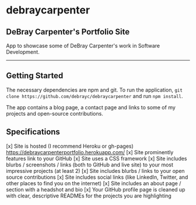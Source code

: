 # debraycarpenter
## DeBray Carpenter's Portfolio Site

App to showcase some of DeBray Carpenter's work in Software Development.
___________________________________________________
## Getting Started

The necessary dependencies are npm and git. To run the application, ```git clone https://github.com/debrayc/debraycarpenter``` and run ```npm install```.

The app contains a blog page, a contact page and links to some of my projects and open-source contributions.

## Specifications
[x] Site is hosted (I recommend Heroku or gh-pages)
    https://debraycarpenterportfolio.herokuapp.com/
[x]  Site prominently features link to your GitHub
[x]  Site uses a CSS framework
[x]  Site includes blurbs / screenshots / links (both to GitHub and live site) to your most impressive projects (at least 2)
[x]  Site includes blurbs / links to your open source contributions
[x]  Site includes social links (like LinkedIn, Twitter, and other places to find you on the internet)
[x]  Site includes an about page / section with a headshot and bio
[x]  Your GitHub profile page is cleaned up with clear, descriptive READMEs for the projects you are highlighting
